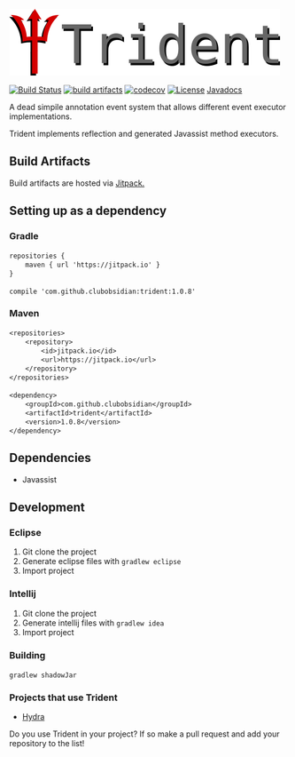 ![trident](/img/trident_logo.png)

[![Build Status](https://api.travis-ci.org/ClubObsidian/trident.svg?branch=master)](https://travis-ci.org/ClubObsidian/trident)
[![build artifacts](https://jitpack.io/v/clubobsidian/trident.svg)](https://jitpack.io/#clubobsidian/Trident)
[![codecov](https://codecov.io/gh/ClubObsidian/Trident/branch/master/graph/badge.svg)](https://codecov.io/gh/ClubObsidian/trident)
[![License](https://img.shields.io/badge/License-Apache%202.0-blue.svg)](https://opensource.org/licenses/Apache-2.0)
[Javadocs](https://jitpack.io/com/github/clubobsidian/trident/1.0.8/javadoc/)

A dead simpile annotation event system that allows different event executor implementations.

Trident implements reflection and generated Javassist method executors.



## Build Artifacts

Build artifacts are hosted via [Jitpack.](https://jitpack.io/#clubobsidian/Trident/)

## Setting up as a dependency

### Gradle

```
repositories {
	maven { url 'https://jitpack.io' }
}

compile 'com.github.clubobsidian:trident:1.0.8'
```

### Maven

```
<repositories>
	<repository>
		<id>jitpack.io</id>
		<url>https://jitpack.io</url>
	</repository>
</repositories>

<dependency>
	<groupId>com.github.clubobsidian</groupId>
	<artifactId>trident</artifactId>
	<version>1.0.8</version>
</dependency>
```

## Dependencies

* Javassist

## Development

### Eclipse

1. Git clone the project
2. Generate eclipse files with `gradlew eclipse`
3. Import project

### Intellij

1. Git clone the project
2. Generate intellij files with `gradlew idea`
3. Import project

### Building

`gradlew shadowJar`

### Projects that use Trident

* [Hydra](https://github.com/ClubObsidian/hydra)

Do you use Trident in your project? If so make a pull request and add your repository to the list!